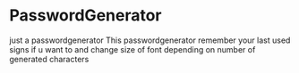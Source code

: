 # PasswordGenerator
just a passwordgenerator
This passwordgenerator remember your last used signs if u want to and change size of font depending on number of generated characters

